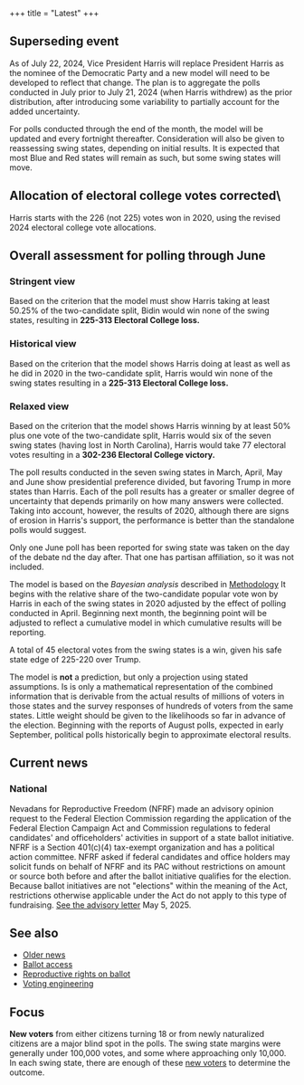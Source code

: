 +++
title = "Latest"
+++

## Superseding event

As of July 22, 2024, Vice President Harris will replace President Harris as the nominee of the Democratic Party and a new model will need to be developed to reflect that change. The plan is to aggregate the polls conducted in July prior to July 21, 2024 (when Harris withdrew) as the prior distribution, after introducing some variability to partially account for the added uncertainty.

For polls conducted through the end of the month, the model will be updated and every fortnight thereafter. Consideration will also be given to reassessing swing states, depending on initial results. It is expected that most Blue and Red states will remain as such, but some swing states will move.

## Allocation of electoral college votes corrected\

Harris starts with the 226 (not 225) votes won in 2020, using the revised 2024 electoral college vote allocations.

## Overall assessment for polling through June

### Stringent view

Based on the criterion that the model must show Harris taking at least 50.25% of the two-candidate split, Bidin would win none of the swing states, resulting in **225-313 Electoral College loss.**

### Historical view

Based on the criterion that the model shows Harris doing at least as well as he did in 2020 in the two-candidate split, Harris would win none of the swing states resulting in a **225-313 Electoral College loss.**

### Relaxed view

Based on the criterion that the model shows Harris winning by at least 50% plus one vote of the two-candidate split, Harris would six of the seven swing states (having lost in North Carolina), Harris would take 77 electoral votes resulting in a **302-236 Electoral College victory.**

The poll results conducted in the seven swing states in March, April, May and June show presidential preference divided, but favoring Trump in more states than Harris. Each of the poll results has a greater or smaller degree of uncertainty that depends primarily on how many answers were collected. Taking into account, however, the results of 2020, although there are signs of erosion in Harris's support, the performance is better than the standalone polls would suggest.

Only one June poll has been reported for swing state was taken on the day of the debate nd the day after. That one has partisan affiliation, so it was not included.

The model is based on the *Bayesian analysis*  described in [Methodology](/method]) It begins with the relative share of the two-candidate popular vote won by Harris in each of the swing states in 2020 adjusted by the effect of polling conducted in April. Beginning next month, the beginning point will be adjusted to reflect a cumulative model in which cumulative results will be reporting.

A total of 45 electoral votes from the swing states is a win, given his safe state edge of 225-220 over Trump.

The model is **not** a prediction, but only a projection using stated assumptions. Is is only a mathematical representation of the combined information that is derivable from the actual results of millions of voters in those states and the survey responses of hundreds of voters from the same states. Little weight should be given to the likelihoods so far in advance of the election. Beginning with the reports of August polls, expected in early September, political polls historically begin to approximate electoral results. 

## Current news

### National

Nevadans for Reproductive Freedom (NFRF) made an advisory opinion request to the Federal Election Commission regarding the application of the Federal Election Campaign Act and Commission regulations to federal candidates' and officeholders' activities in support of a state ballot initiative. NFRF is a Section 401(c)(4) tax-exempt organization and has a political action committee. NFRF asked if federal candidates and office holders may solicit funds on behalf of NFRF and its PAC without restrictions on amount or source both before and after the ballot initiative qualifies for the election. Because ballot initiatives are not "elections" within the meaning of the Act, restrictions otherwise applicable under the Act do not apply to this type of fundraising. [See the advisory letter](https://www.fec.gov/data/legal/advisory-opinions/2024-05/) May 5, 2025.

## See also

* [Older news](/oldnews)
* [Ballot access](/ballot)
* [Reproductive rights on ballot](/repo)
* [Voting engineering](/voting)

## Focus

**New voters** from either citizens turning 18 or from newly naturalized citizens are a major blind spot in the polls. The swing state margins were generally under 100,000 votes, and some where approaching only 10,000. In each swing state, there are enough of these [new voters](/newvoters) to determine the outcome.


